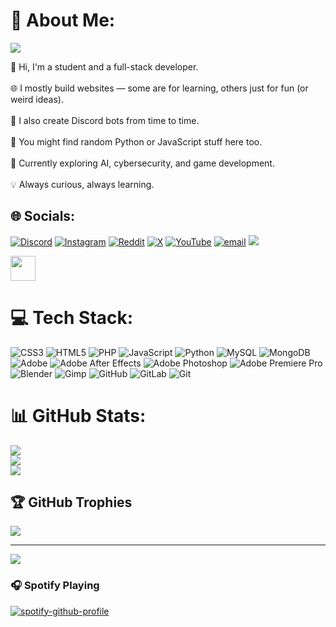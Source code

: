 # 💫 About Me:

<img src="https://readme-typing-svg.demolab.com?font=Fira+Code&weight=500&size=40&duration=4000&pause=500&color=00FFAA&center=true&vCenter=true&multiline=true&repeat=true&width=1200&height=100&lines=Hi+there!;I'm+Simon%2C+a+full-stack+dev+%E2%98%AD%E2%9C%A9" />

👋 Hi, I'm a student and a full-stack developer.  
<br>🌐 I mostly build websites — some are for learning, others just for fun (or weird ideas).  
<br>🤖 I also create Discord bots from time to time.  
<br>🧪 You might find random Python or JavaScript stuff here too.  
<br>🎯 Currently exploring AI, cybersecurity, and game development.  
<br>💡 Always curious, always learning.
<br>


## 🌐 Socials:
[![Discord](https://img.shields.io/badge/Discord-%237289DA.svg?logo=discord&logoColor=white)](https://discord.gg/https://discord.gg/whrhwYqmcp) [![Instagram](https://img.shields.io/badge/Instagram-%23E4405F.svg?logo=Instagram&logoColor=white)](https://instagram.com/semon009) [![Reddit](https://img.shields.io/badge/Reddit-%23FF4500.svg?logo=Reddit&logoColor=white)](https://reddit.com/user/Semon009) [![X](https://img.shields.io/badge/X-black.svg?logo=X&logoColor=white)](https://x.com/Semon_009) [![YouTube](https://img.shields.io/badge/YouTube-%23FF0000.svg?logo=YouTube&logoColor=white)](https://youtube.com/@semon009) [![email](https://img.shields.io/badge/Email-D14836?logo=gmail&logoColor=white)](mailto:Semongando009@gmail.com) 
[![](https://img.shields.io/badge/osu!-ff66ab)](https://osu.ppy.sh/users/35140465)

<img src="https://raw.githubusercontent.com/innng/innng/master/assets/kyubey.gif" height="40" />

# 💻 Tech Stack:
![CSS3](https://img.shields.io/badge/css3-%231572B6.svg?style=for-the-badge&logo=css3&logoColor=white) ![HTML5](https://img.shields.io/badge/html5-%23E34F26.svg?style=for-the-badge&logo=html5&logoColor=white) ![PHP](https://img.shields.io/badge/php-%23777BB4.svg?style=for-the-badge&logo=php&logoColor=white) ![JavaScript](https://img.shields.io/badge/javascript-%23323330.svg?style=for-the-badge&logo=javascript&logoColor=%23F7DF1E) ![Python](https://img.shields.io/badge/python-3670A0?style=for-the-badge&logo=python&logoColor=ffdd54) ![MySQL](https://img.shields.io/badge/mysql-4479A1.svg?style=for-the-badge&logo=mysql&logoColor=white) ![MongoDB](https://img.shields.io/badge/MongoDB-%234ea94b.svg?style=for-the-badge&logo=mongodb&logoColor=white) ![Adobe](https://img.shields.io/badge/adobe-%23FF0000.svg?style=for-the-badge&logo=adobe&logoColor=white) ![Adobe After Effects](https://img.shields.io/badge/Adobe%20After%20Effects-9999FF.svg?style=for-the-badge&logo=Adobe%20After%20Effects&logoColor=white) ![Adobe Photoshop](https://img.shields.io/badge/adobe%20photoshop-%2331A8FF.svg?style=for-the-badge&logo=adobe%20photoshop&logoColor=white) ![Adobe Premiere Pro](https://img.shields.io/badge/Adobe%20Premiere%20Pro-9999FF.svg?style=for-the-badge&logo=Adobe%20Premiere%20Pro&logoColor=white) ![Blender](https://img.shields.io/badge/blender-%23F5792A.svg?style=for-the-badge&logo=blender&logoColor=white) ![Gimp](https://img.shields.io/badge/Gimp-657D8B?style=for-the-badge&logo=gimp&logoColor=FFFFFF) ![GitHub](https://img.shields.io/badge/github-%23121011.svg?style=for-the-badge&logo=github&logoColor=white) ![GitLab](https://img.shields.io/badge/gitlab-%23181717.svg?style=for-the-badge&logo=gitlab&logoColor=white) ![Git](https://img.shields.io/badge/git-%23F05033.svg?style=for-the-badge&logo=git&logoColor=white)
# 📊 GitHub Stats:
![](https://github-readme-stats.vercel.app/api?username=semon009&theme=dark&hide_border=false&include_all_commits=false&count_private=false)<br/>
![](https://nirzak-streak-stats.vercel.app/?user=semon009&theme=dark&hide_border=false)<br/>
![](https://github-readme-stats.vercel.app/api/top-langs/?username=semon009&theme=dark&hide_border=false&include_all_commits=false&count_private=false&layout=compact)

## 🏆 GitHub Trophies
![](https://github-profile-trophy.vercel.app/?username=semon009&theme=gruvbox&no-frame=false&no-bg=false&margin-w=4)

---
[![](https://visitcount.itsvg.in/api?id=semon009&icon=0&color=0)](https://visitcount.itsvg.in)

<!-- Proudly created with GPRM ( https://gprm.itsvg.in ) -->

### 🎧 Spotify Playing

[![spotify-github-profile](https://spotify-github-profile.vercel.app/api/view?uid=313kt7mdk5vpcx4oj7sybyrooobi&cover_image=true&theme=novatorem&bar_color=53b14f&bar_color_cover=false)](https://github.com/kittinan/spotify-github-profile)

